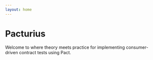 ```yaml
---
layout: home
---
```


# Pacturius

Welcome to where theory meets practice for implementing consumer-driven contract tests using Pact.
